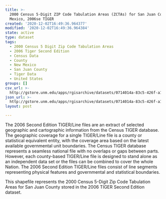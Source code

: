 ```yaml
---
title: >-
  2000 Census 5-Digit ZIP Code Tabulation Areas (ZCTAs) for San Juan County, New
  Mexico, 2006se TIGER
created: '2020-12-02T16:49:36.964377'
modified: '2020-12-02T16:49:36.964384'
state: active
type: dataset
tags:
  - 2000 Census 5 Digit Zip Code Tabulation Areas
  - 2006 Tiger Second Edition
  - Census Data
  - County
  - New Mexico
  - San Juan County
  - Tiger Data
  - United States
groups: []
csv_url: >-
  http://gstore.unm.edu/apps/rgisarchive/datasets/0714014a-83c5-426f-a199-5f6016ac9f03/tgr2006se_sanj_zcta500.derived.csv
json_url: >-
  http://gstore.unm.edu/apps/rgisarchive/datasets/0714014a-83c5-426f-a199-5f6016ac9f03/tgr2006se_sanj_zcta500.derived.json
layout: post

---
```

The 2006 Second Edition TIGER/Line files are an extract of selected geographic and cartographic information from the Census TIGER database.  The geographic coverage for a single TIGER/Line file is a county or statistical equivalent entity, with the coverage area based on the latest available governmental unit boundaries. The Census TIGER database represents a seamless national file with no overlaps or gaps between parts.  However, each county-based TIGER/Line file is designed to stand alone as an independent data set or the files can be combined to cover the whole Nation.  The 2006 Second Edition  TIGER/Line files consist of line segments representing physical features and governmental and statistical boundaries.  

This shapefile represents the 2000 Census 5-Digit Zip Code Tabulation Areas for San Juan County stored in the 2006 TIGER Second Edition dataset.
